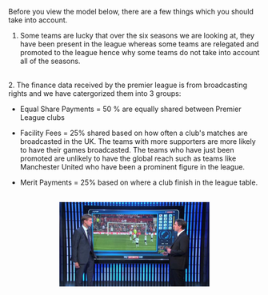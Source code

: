 

Before you view the model below, there are a few things which you should take into account.

1. Some teams are lucky that over the six seasons we are looking at, they have been present in the league whereas some teams are relegated and promoted to the league hence why some teams do not take into account all of the seasons.
<br>
2. The finance data received by the premier league is from broadcasting rights and we have catergorized them into 3 groups: 

- Equal Share Payments = 50 % are equally            shared between Premier League clubs

- Facility Fees = 25% shared based on how             often a club's matches are broadcasted in           the UK. The teams with more supporters are           more likely to have their games                     broadcasted. The teams who have just been           promoted are unlikely to have the global            reach such as teams like Manchester United           who have been a prominent figure in the             league.

- Merit Payments = 25% based on where a             club finish in the league table.

<br>
<center><img src="Gary-Neville.jpg" alt="logo" width="300"></center>

<br>
